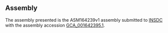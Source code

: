 

Assembly
--------

The assembly presented is the ASM164239v1 assembly submitted to
[INSDC](http://www.insdc.org) with the assembly accession
[GCA\_001642395.1](http://www.ebi.ac.uk/ena/data/view/GCA_001642395.1).
